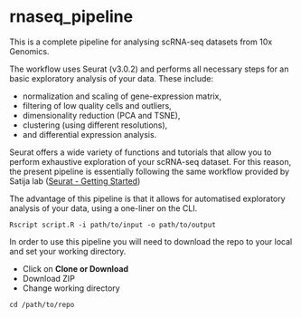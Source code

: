 # rnaseq_pipeline

This is a complete pipeline for analysing scRNA-seq datasets from 10x Genomics.

The workflow uses Seurat (v3.0.2) and performs all necessary steps for an basic exploratory analysis of your data. These include:
- normalization and scaling of gene-expression matrix, 
- filtering of low quality cells and outliers, 
- dimensionality reduction (PCA and TSNE), 
- clustering (using different resolutions), 
- and differential expression analysis.

Seurat offers a wide variety of functions and tutorials that allow you to perform exhaustive exploration of your scRNA-seq dataset. For this reason, the present pipeline is essentially following the same workflow provided by Satija lab ([Seurat - Getting Started](https://satijalab.org/seurat/v3.0/pbmc3k_tutorial.html))

The advantage of this pipeline is that it allows for automatised exploratory analysis of your data, using a one-liner on the CLI. 

```
Rscript script.R -i path/to/input -o path/to/output 
```

In order to use this pipeline you will need to download the repo to your local and set your working directory.
- Click on **Clone or Download**
- Download ZIP
- Change working directory

```
cd /path/to/repo 
```


